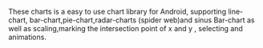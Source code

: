 These charts is a  easy to use chart library for Android, supporting line-chart, bar-chart,pie-chart,radar-charts (spider web)and sinus Bar-chart as well as scaling,marking the intersection point of x and y , selecting and animations. 
